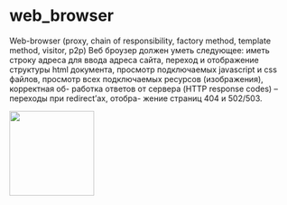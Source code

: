# web_browser
 Web-browser (proxy, chain of responsibility, factory method, template method, visitor, p2p) Веб броузер должен уметь следующее: иметь строку адреса для ввода адреса сайта, переход и отображение структуры html документа, просмотр подключаемых javascript и css файлов, просмотр всех подключаемых ресурсов (изображения), корректная об- работка ответов от сервера (HTTP response codes) – переходы при redirect’ах, отобра- жение страниц 404 и 502/503.
 
 
<a href="https://ci.appveyor.com/project/kirillbeldyaga/web-browser">
 <image src="https://ci.appveyor.com/api/projects/status/github/kirillbeldyaga/web_browser" width="150">
</a>
